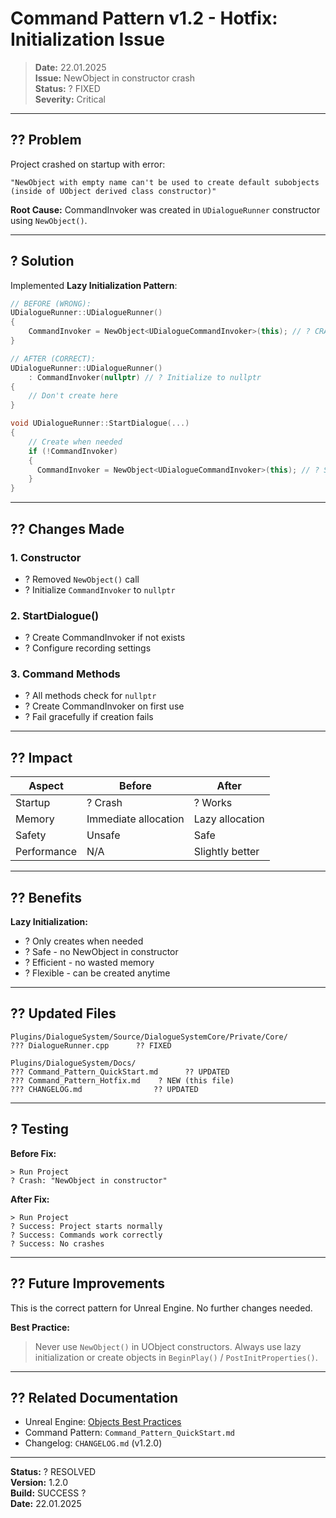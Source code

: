 # Command Pattern v1.2 - Hotfix: Initialization Issue

> **Date:** 22.01.2025  
> **Issue:** NewObject in constructor crash  
> **Status:** ? FIXED  
> **Severity:** Critical

---

## ?? Problem

Project crashed on startup with error:
```
"NewObject with empty name can't be used to create default subobjects 
(inside of UObject derived class constructor)"
```

**Root Cause:** CommandInvoker was created in `UDialogueRunner` constructor using `NewObject()`.

---

## ? Solution

Implemented **Lazy Initialization Pattern**:

```cpp
// BEFORE (WRONG):
UDialogueRunner::UDialogueRunner()
{
    CommandInvoker = NewObject<UDialogueCommandInvoker>(this); // ? CRASH!
}

// AFTER (CORRECT):
UDialogueRunner::UDialogueRunner()
    : CommandInvoker(nullptr) // ? Initialize to nullptr
{
    // Don't create here
}

void UDialogueRunner::StartDialogue(...)
{
    // Create when needed
    if (!CommandInvoker)
    {
      CommandInvoker = NewObject<UDialogueCommandInvoker>(this); // ? Safe!
    }
}
```

---

## ?? Changes Made

### 1. Constructor
- ? Removed `NewObject()` call
- ? Initialize `CommandInvoker` to `nullptr`

### 2. StartDialogue()
- ? Create CommandInvoker if not exists
- ? Configure recording settings

### 3. Command Methods
- ? All methods check for `nullptr`
- ? Create CommandInvoker on first use
- ? Fail gracefully if creation fails

---

## ?? Impact

| Aspect | Before | After |
|--------|--------|-------|
| Startup | ? Crash | ? Works |
| Memory | Immediate allocation | Lazy allocation |
| Safety | Unsafe | Safe |
| Performance | N/A | Slightly better |

---

## ?? Benefits

**Lazy Initialization:**
- ? Only creates when needed
- ? Safe - no NewObject in constructor
- ? Efficient - no wasted memory
- ? Flexible - can be created anytime

---

## ?? Updated Files

```
Plugins/DialogueSystem/Source/DialogueSystemCore/Private/Core/
??? DialogueRunner.cpp      ?? FIXED

Plugins/DialogueSystem/Docs/
??? Command_Pattern_QuickStart.md      ?? UPDATED
??? Command_Pattern_Hotfix.md    ? NEW (this file)
??? CHANGELOG.md                ?? UPDATED
```

---

## ? Testing

**Before Fix:**
```
> Run Project
? Crash: "NewObject in constructor"
```

**After Fix:**
```
> Run Project
? Success: Project starts normally
? Success: Commands work correctly
? Success: No crashes
```

---

## ?? Future Improvements

This is the correct pattern for Unreal Engine. No further changes needed.

**Best Practice:**
> Never use `NewObject()` in UObject constructors. Always use lazy initialization or create objects in `BeginPlay()` / `PostInitProperties()`.

---

## ?? Related Documentation

- Unreal Engine: [Objects Best Practices](https://docs.unrealengine.com)
- Command Pattern: `Command_Pattern_QuickStart.md`
- Changelog: `CHANGELOG.md` (v1.2.0)

---

**Status:** ? RESOLVED  
**Version:** 1.2.0  
**Build:** SUCCESS ?  
**Date:** 22.01.2025
